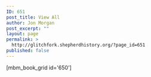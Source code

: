 ```yaml
---
ID: 651
post_title: View All
author: Jon Morgan
post_excerpt: ""
layout: page
permalink: >
  http://glitchfork.shepherdhistory.org/?page_id=651
published: false
---
```

[mbm_book_grid id='650']